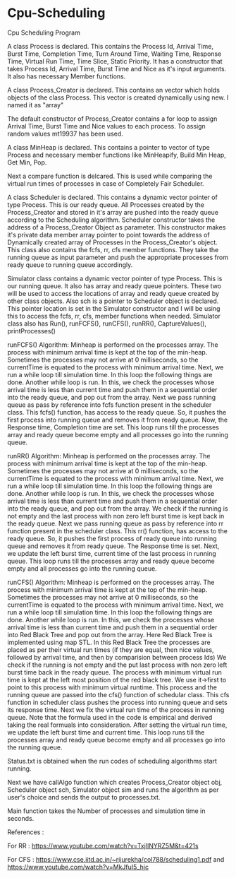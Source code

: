 # Cpu-Scheduling
Cpu Scheduling Program


A class Process is declared. This contains the Process Id, Arrival Time, Burst Time, Completion Time, 
Turn Around Time, Waiting Time, Response Time, Virtual Run Time, Time Slice, Static Priority. It has 
a constructor that takes Process Id, Arrival Time, Burst Time and Nice as it's input arguments. 
It also has necessary Member functions.
    
A class Process_Creator is declared. This contains an vector which holds objects of the class Process. 
This vector is created dynamically using new. I named it as "array"

The default constructor of Process_Creator contains a for loop to assign Arrival Time, Burst Time and 
Nice values to each process. To assign random values mt19937 has been used.

A class MinHeap is declared. This contains a pointer to vector of type Process and necessary member 
functions like MinHeapify, Build Min Heap, Get Min, Pop.
    
Next a compare function is delcared. This is used while comparing the virtual run times of processes 
in case of Completely Fair Scheduler.

A class Scheduler is declared. This contains a dynamic vector pointer of type Process. This is our 
ready queue. All Processes created by the Process_Creator and stored in it's array are pushed into the 
ready queue according to the Scheduling algorithm. Scheduler constructor takes the address of a 
Process_Creator Object as parameter. This constructor makes it's private data member array pointer to 
point towards the address of Dynamically created array of Processes in the Process_Creator's object.
This class also contains the fcfs, rr, cfs member functions. They take the running queue as input 
parameter and push the appropriate processes from ready queue to running queue accordingly.

Simulator class contains a dynamic vector pointer of type Process. This is our running queue. It also 
has array and ready queue pointers. These two will be used to access the locations of array and ready 
queue created by other class objects. Also sch is a pointer to Scheduler object is declared. This 
pointer location is set in the Simulator constructor and I will be using this to access the fcfs, rr,
cfs, member functions when needed. 
Simulator class also has Run(), runFCFS(), runCFS(), runRR(), CaptureValues(), printProcesses()


runFCFS() Algorithm:
Minheap is performed on the processes array. The process with minimum arrival time is kept at the top
of the min-heap. 
Sometimes the processes may not arrive at 0 milliseconds, so the currentTime is equated to the process
with minimum arrival time.
Next, we run a while loop till simulation time. In this loop the following things are done.
Another while loop is run. In this, we check the processes whose arrival time is less than current time 
and push them in a sequential order into the ready queue, and pop out from the array.
Next we pass running queue as pass by reference into fcfs function present in the scheduler class. This 
fcfs() function, has access to the ready queue. So, it pushes the first process into running queue and
removes it from ready queue. Now, the Response time, Completion time are set.
This loop runs till the processes array and ready queue become empty and all processes go into the running
queue.

runRR() Algorithm:
Minheap is performed on the processes array. The process with minimum arrival time is kept at the top
of the min-heap.
Sometimes the processes may not arrive at 0 milliseconds, so the currentTime is equated to the process
with minimum arrival time.
Next, we run a while loop till simulation time. In this loop the following things are done.
Another while loop is run. In this, we check the processes whose arrival time is less than current time 
and push them in a sequential order into the ready queue, and pop out from the array.
We check if the running is not empty and the last process with non zero left burst time is kept back in
the ready queue.
Next we pass running queue as pass by reference into rr function present in the scheduler class. This 
rr() function, has access to the ready queue. So, it pushes the first process of ready queue into running 
queue and removes it from ready queue. The Response time is set.
Next, we update the left burst time, current time of the last process in running queue.
This loop runs till the processes array and ready queue become empty and all processes go into the running
queue. 
   
runCFS() Algorithm:
Minheap is performed on the processes array. The process with minimum arrival time is kept at the top
of the min-heap.
Sometimes the processes may not arrive at 0 milliseconds, so the currentTime is equated to the process
with minimum arrival time.
Next, we run a while loop till simulation time. In this loop the following things are done.
Another while loop is run. In this, we check the processes whose arrival time is less than current time 
and push them in a sequential order into Red Black Tree and pop out from the array.
Here Red Black Tree is implemented using map STL. In this Red Black Tree the processes are placed as per 
their virtual run times (if they are equal, then nice values, followed by arrival time, and then by 
comparision between process Ids)
We check if the running is not empty and the put last process with non zero left burst time back in the 
ready queue.
The process with minimum virtual run time is kept at the left most position of the red black tree. We use 
it->first to point to this process with minimum virtual runtime. This process and the running queue are 
passed into the cfs() function of schedular class.
This cfs function in scheduler class pushes the process into running queue and sets its response time.
Next we fix the virtual run time of the process in running queue. Note that the formula used in the code 
is empirical and derived taking the real formuals into consideration.
After setting the virtual run time, we update the left burst time and current time.
This loop runs till the processes array and ready queue become empty and all processes go into the running
queue.

Status.txt is obtained when the run codes of scheduling algorithms start running.

Next we have callAlgo function which creates Process_Creator object obj, Scheduler object sch, Simulator 
object sim and runs the algorithm as per user's choice and sends the output to processes.txt.

Main function takes the Number of processes and simulation time in seconds.
   
References : 

For RR :
https://www.youtube.com/watch?v=TxjIlNYRZ5M&t=421s

For CFS :
https://www.cse.iitd.ac.in/~rijurekha/col788/scheduling1.pdf  and  https://www.youtube.com/watch?v=MkJfuI5_hjc
